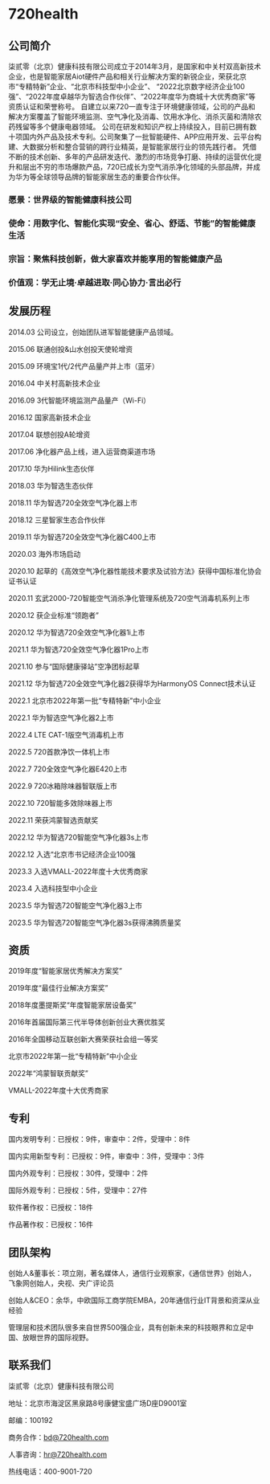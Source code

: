 # 720health
## 公司简介

柒贰零（北京）健康科技有限公司成立于2014年3月，是国家和中关村双高新技术企业，也是智能家居Aiot硬件产品和相关行业解决方案的新锐企业，荣获北京市“专精特新”企业、“北京市科技型中小企业”、 “2022北京数字经济企业100强”、“2022年度卓越华为智选合作伙伴”、“2022年度华为商城十大优秀商家”等资质认证和荣誉称号。
自建立以来720一直专注于环境健康领域，公司的产品和解决方案覆盖了智能环境监测、空气净化及消毒、饮用水净化、消杀灭菌和清除农药残留等多个健康电器领域。
公司在研发和知识产权上持续投入，目前已拥有数十项国内外产品及技术专利。公司聚集了一批智能硬件、APP应用开发、云平台构建、大数据分析和整合营销的跨行业精英，是智能家居行业的领先践行者。
凭借不断的技术创新、多年的产品研发迭代、激烈的市场竞争打磨、持续的运营优化提升和层出不穷的市场爆款产品，720已成长为空气消杀净化领域的头部品牌，并成为华为等全球领导品牌的智能家居生态的重要合作伙伴。

### 愿景：世界级的智能健康科技公司

### 使命：用数字化、智能化实现“安全、省心、舒适、节能”的智能健康生活

### 宗旨：聚焦科技创新，做大家喜欢并能享用的智能健康产品

### 价值观：学无止境·卓越进取·同心协力·言出必行

## 发展历程

2014.03 公司设立，创始团队进军智能健康产品领域。

2015.06 联通创投&山水创投天使轮增资

2015.09 环境宝1代/2代产品量产并上市（蓝牙）

2016.04 中关村高新技术企业

2016.09 3代智能环境监测产品量产（Wi-Fi）

2016.12 国家高新技术企业

2017.04 联想创投A轮增资

2017.06 净化器产品上线，进入运营商渠道市场

2017.10 华为Hilink生态伙伴

2018.03 华为智选生态伙伴

2018.11 华为智选720全效空气净化器上市

2018.12 三星智家生态合作伙伴

2019.11 华为智选720全效空气净化器C400上市

2020.03 海外市场启动

2020.10 起草的《高效空气净化器性能技术要求及试验方法》获得中国标准化协会证书认证

2020.11 玄武2000-720智能空气消杀净化管理系统及720空气消毒机系列上市

2020.12 获企业标准“领跑者”

2020.12 华为智选720全效空气净化器1i上市

2021.1 华为智选720全效空气净化器1Pro上市

2021.10 参与“国际健康驿站”空净团标起草

2021.12 华为智选720全效空气净化器2获得华为HarmonyOS Connect技术认证

2022.1 北京市2022年第一批“专精特新”中小企业

2022.1 华为智选空气净化器2上市

2022.4  LTE CAT-1版空气消毒机上市

2022.5 720首款净饮一体机上市

2022.7 720全效空气净化器E420上市

2022.9 720冰箱除味器智联版上市

2022.10 720智能多效除味器上市

2022.11 荣获鸿蒙智选贡献奖

2022.12 华为智选720智能空气净化器3s上市

2022.12 入选“北京市书记经济企业100强

2023.3 入选VMALL-2022年度十大优秀商家

2023.4 入选科技型中小企业

2023.5 华为智选720智能空气净化器3上市

2023.5 华为智选720智能空气净化器3s获得沸腾质量奖



## 资质

2019年度“智能家居优秀解决方案奖”

2019年度“最佳行业解决方案奖”

2018年度墨提斯奖“年度智能家居设备奖”

2016年首届国际第三代半导体创新创业大赛优胜奖

2016年全国移动互联创新大赛荣获社会组一等奖

北京市2022年第一批“专精特新”中小企业

2022年“鸿蒙智联贡献奖”

VMALL-2022年度十大优秀商家



## 专利

国内发明专利：已授权：9件，审查中：2件，受理中：8件

国内实用新型专利：已授权：9件，审查中：3件，受理中：3件

国内外观专利：已授权：30件，受理中：2件

国际外观专利：已授权：5件，受理中：27件

软件著作权：已授权：18件

作品著作权：已授权：16件

## 团队架构

创始人&董事长：项立刚，著名媒体人，通信行业观察家，《通信世界》创始人，飞象网创始人，央视、央广评论员        

创始人&CEO：余华，中欧国际工商学院EMBA，20年通信行业IT背景和资深从业经验        

管理层和技术团队很多来自世界500强企业，具有创新未来的科技眼界和立足中国、放眼世界的国际视野。  

## 联系我们

柒贰零（北京）健康科技有限公司

地址：北京市海淀区黑泉路8号康健宝盛广场D座D9001室

邮编：100192

商务合作：bd@720health.com

人事咨询：hr@720health.com

热线电话：400-9001-720


